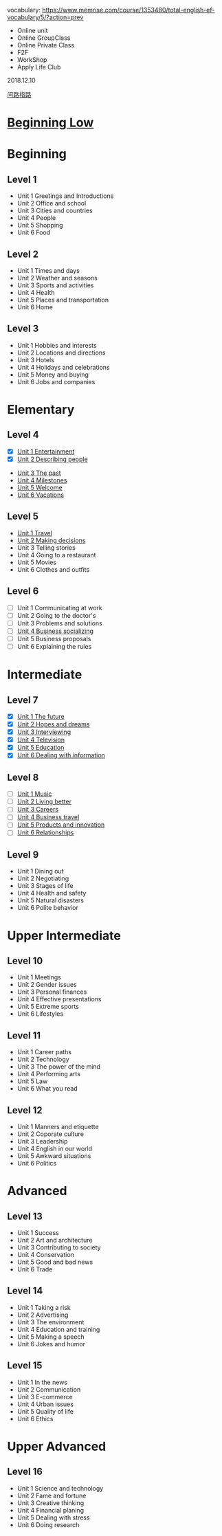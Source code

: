 vocabulary: https://www.memrise.com/course/1353480/total-english-ef-vocabulary/5/?action=prev
* Online unit
* Online GroupClass
* Online Private Class
* F2F
* WorkShop
* Apply Life Club

2018.12.10





[问路指路](https://wenku.baidu.com/view/0150a278580216fc710afd11.html)



# [Beginning Low](0_Beginner-Low.md)

# Beginning

## Level 1

- Unit 1 Greetings and Introductions
- Unit 2 Office and school
- Unit 3 Cities and countries
- Unit 4 People
- Unit 5 Shopping
- Unit 6 Food

## Level 2

- Unit 1 Times and days
- Unit 2 Weather and seasons 
- Unit 3 Sports and activities
- Unit 4 Health
- Unit 5 Places and transportation
- Unit 6 Home

## Level 3

- Unit 1 Hobbies and interests
- Unit 2 Locations and directions
- Unit 3 Hotels
- Unit 4 Holidays and celebrations
- Unit 5 Money and buying
- Unit 6 Jobs and companies

# Elementary

## Level 4
- [x] [Unit 1 Entertainment](./4-1_Entertainment.md) 
- [x] [Unit 2 Describing people](4-2_Describing-people.md)
* [Unit 3 The past](4-3_The-Past.md)
* [Unit 4 Milestones](4-4_Milestones.md)
* [Unit 5 Welcome](4-4_Welcome.md.md)
* [Unit 6 Vacations](4-6_Vacations.md) 
## Level 5
* [Unit 1 Travel](5-1_Travel.md)
* [Unit 2 Making decisions](5-2_Making-decisions.md)
* Unit 3 Telling stories
* Unit 4 Going to a restaurant
* Unit 5 Movies
* Unit 6 Clothes and outfits

## Level 6

- [ ] Unit 1 Communicating at work
- [ ] Unit 2 Going to the doctor's
- [ ] Unit 3 Problems and solutions
- [ ] [Unit 4 Business socializing](6-4_Business_socializing.md)
- [ ] Unit 5 Business proposals
- [ ] Unit 6 Explaining the rules

# Intermediate

## Level 7

- [x] [Unit 1 The future](7-1_The-future.md)
- [x] [Unit 2 Hopes and dreams](7-2_Hopes-and-dreams.md)
- [x] [Unit 3 Interviewing](7-3_Interviewing.md)
- [x] [Unit 4 Television](7-4_Television.md)
- [X] [Unit 5 Education](7-5_Education.md)
- [x] [Unit 6 Dealing with information](7-6_Dealing-with-information.md)

## Level 8

- [ ] [Unit 1 Music](8-1_Music.md)
- [ ] [Unit 2 Living better](8-2_Living-better.md)
- [ ] [Unit 3 Careers](8-3_Career.md)
- [ ] [Unit 4 Business travel](8-4_Business-travel.md)
- [ ] [Unit 5 Products and innovation](8-5_Products-and-innovation.md)
- [ ] [Unit 6 Relationships](8-6_Relationship.md)

## Level 9

  - Unit 1 Dining out
  - Unit 2 Negotiating
  - Unit 3 Stages of life
  - Unit 4 Health and safety
  - Unit 5 Natural disasters
  - Unit 6 Polite behavior

# Upper Intermediate

## Level 10

  - Unit 1 Meetings
  - Unit 2 Gender issues
  - Unit 3 Personal finances
  - Unit 4 Effective presentations
  - Unit 5 Extreme sports
  - Unit 6 Lifestyles

## Level 11

  - Unit 1 Career paths
  - Unit 2 Technology
  - Unit 3 The power of the mind
  - Unit 4 Performing arts
  - Unit 5 Law
  - Unit 6 What you read

## Level 12

  - Unit 1 Manners and etiquette
  - Unit 2 Coporate culture
  - Unit 3 Leadership
  - Unit 4 English in our world 
  - Unit 5 Awkward situations
  - Unit 6 Politics

# Advanced

## Level 13

  - Unit 1 Success
  - Unit 2 Art and architecture
  - Unit 3 Contributing to society
  - Unit 4 Conservation
  - Unit 5 Good and bad news
  - Unit 6 Trade

## Level 14

  - Unit 1 Taking a risk
  - Unit 2 Advertising
  - Unit 3 The environment
  - Unit 4 Education and training
  - Unit 5 Making a speech
  - Unit 6 Jokes and humor

## Level 15

  - Unit 1 In the news
  - Unit 2 Communication
  - Unit 3 E-commerce
  - Unit 4 Urban issues
  - Unit 5 Quality of life
  - Unit 6 Ethics

# Upper Advanced

## Level 16

  - Unit 1 Science and technology
  - Unit 2 Fame and fortune
  - Unit 3 Creative thinking
  - Unit 4 Financial planing
  - Unit 5 Dealing with stress
  - Unit 6 Doing research
